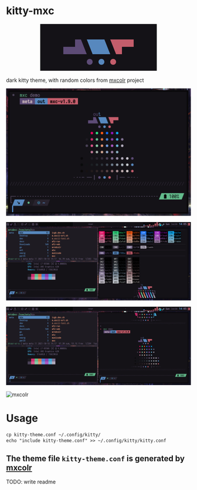 # kitty-mxc
<p align="center">
  <img src="./assets/2022-01-29-163127_318x127_scrot.png">
</p>

dark kitty theme, with random colors from [mxcolr](https://github.com/metaory/mxcolr) project

<p align="center">
  <img src="./assets/2022-01-30-140321_1168x804_scrot.png">
</p>
<p align="center">
  <img src="./assets/2022-01-30-140536_2560x1080_scrot.png">
</p>
<p align="center">
  <img src="./assets/2022-01-30-140551_2560x1080_scrot.png">
</p>

![mxcolr](./assets/gifcast_220130114850.gif)

Usage
=====

```
cp kitty-theme.conf ~/.config/kitty/
echo "include kitty-theme.conf" >> ~/.config/kitty/kitty.conf
```
## The theme file `kitty-theme.conf` is generated by [mxcolr](https://github.com/metaory/mxcolr)

TODO: write readme

